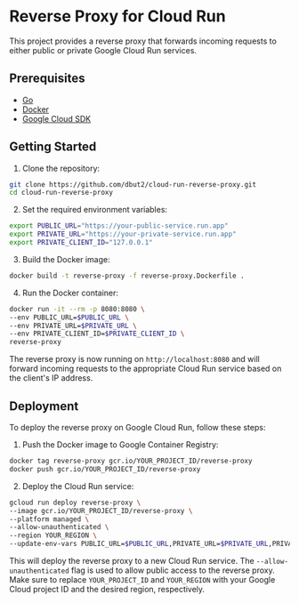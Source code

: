 # Reverse Proxy for Cloud Run

This project provides a reverse proxy that forwards incoming requests to either public or private Google Cloud Run services.

## Prerequisites

- [Go](https://go.dev/dl/)
- [Docker](https://docs.docker.com/get-docker/)
- [Google Cloud SDK](https://cloud.google.com/sdk/docs/install)

## Getting Started

1. Clone the repository:

```bash
git clone https://github.com/dbut2/cloud-run-reverse-proxy.git
cd cloud-run-reverse-proxy
```

2. Set the required environment variables:

```bash
export PUBLIC_URL="https://your-public-service.run.app"
export PRIVATE_URL="https://your-private-service.run.app"
export PRIVATE_CLIENT_ID="127.0.0.1"
```

3. Build the Docker image:

```bash
docker build -t reverse-proxy -f reverse-proxy.Dockerfile .
```

4. Run the Docker container:

```bash
docker run -it --rm -p 8080:8080 \
--env PUBLIC_URL=$PUBLIC_URL \
--env PRIVATE_URL=$PRIVATE_URL \
--env PRIVATE_CLIENT_ID=$PRIVATE_CLIENT_ID \
reverse-proxy
```

The reverse proxy is now running on `http://localhost:8080` and will forward incoming requests to the appropriate Cloud Run service based on the client's IP address.

## Deployment

To deploy the reverse proxy on Google Cloud Run, follow these steps:

1. Push the Docker image to Google Container Registry:

```bash
docker tag reverse-proxy gcr.io/YOUR_PROJECT_ID/reverse-proxy
docker push gcr.io/YOUR_PROJECT_ID/reverse-proxy
```

2. Deploy the Cloud Run service:

```bash
gcloud run deploy reverse-proxy \
--image gcr.io/YOUR_PROJECT_ID/reverse-proxy \
--platform managed \
--allow-unauthenticated \
--region YOUR_REGION \
--update-env-vars PUBLIC_URL=$PUBLIC_URL,PRIVATE_URL=$PRIVATE_URL,PRIVATE_CLIENT_ID=$PRIVATE_CLIENT_ID
```

This will deploy the reverse proxy to a new Cloud Run service. The `--allow-unauthenticated` flag is used to allow public access to the reverse proxy. Make sure to replace `YOUR_PROJECT_ID` and `YOUR_REGION` with your Google Cloud project ID and the desired region, respectively.
